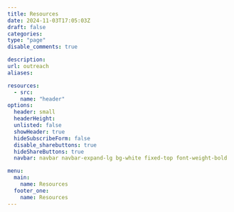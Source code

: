 ```yaml
---
title: Resources
date: 2024-11-03T17:05:03Z
draft: false
categories: 
type: "page"
disable_comments: true

description:
url: outreach
aliases:

resources:
  - src: 
    name: "header"
options:
  header: small
  headerHeight:
  unlisted: false
  showHeader: true
  hideSubscribeForm: false
  disable_sharebuttons: true
  hideShareButtons: true
  navbar: navbar navbar-expand-lg bg-white fixed-top font-weight-bold

menu:
  main:
    name: Resources
  footer_one:
    name: Resources
---
```

